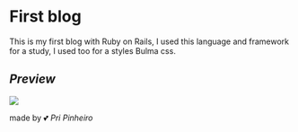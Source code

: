 # First blog

This is my first blog with Ruby on Rails, I used this language and framework for a study, I used too for a styles Bulma css.

## _Preview_

![](/app/assets/imagens/blog.gif)


made by :two_hearts: _Pri Pinheiro_
